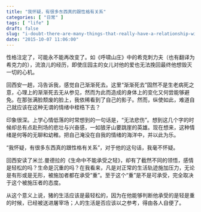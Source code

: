 ```yaml
---
title: "我怀疑，有很多东西真的跟性格有关系"
categories: [ "日常" ]
tags: [ "life" ]
draft: false
slug: "i-doubt-there-are-many-things-that-really-have-a-relationship-with-the-character"
date: "2015-10-07 11:06:00"
---
```


性格注定了，可能永不能再改变了。如《呼啸山庄》中的希克刺力夫（也有翻译为希克力的），流浪儿的经历，即使庄园主的女儿对他的爱也无法挽回最终他想毁灭一切的心机。

回西安一趟，冯告诉我，感觉自己渐渐死去。这里“渐渐死去”固然不是生老病死之意，心理上的渐渐死去无从参见，然而为此而造成的身体上的变化又何尝能够避免。在那张满脸颓废的脸上，我依稀看到了自己的影子。然而，纵使如此，难道自己就应该在这种无谓的情绪中桎梏下去？

印象很深。上学心情低落的时常想到的一句话是，“无法悲伤”。想到这几个字的时候却总有点赴刑场的悲壮与兴奋感，一如狼牙山要跳崖的英雄。现在想来，这种情绪是何等的无聊和幼稚。把自己淹没在自我的情绪的海洋中，并以此为乐。

“我怀疑，有很多东西真的跟性格有关系”，对于他的这句话，我毫不怀疑。


<!--more-->


回西安读了米兰.曼德拉的《生命中不能承受之轻》，却有了截然不同的领悟，感情是轻松的吗？生命是沉重的吗？在我看来，凡是对正常的生活轨迹施加压力，无论是有形或是无形，被施加者都在承受“重”。至于这个“重”是不是可承受，完全取决于这个被施压者的态度。

从这个意义上说，猪的生活应该是最轻松的，因为在他能够判断他承受的是轻是重的时候，已经被送进屠宰场；人的生活是否应该以之参考，得由各人自便了。

